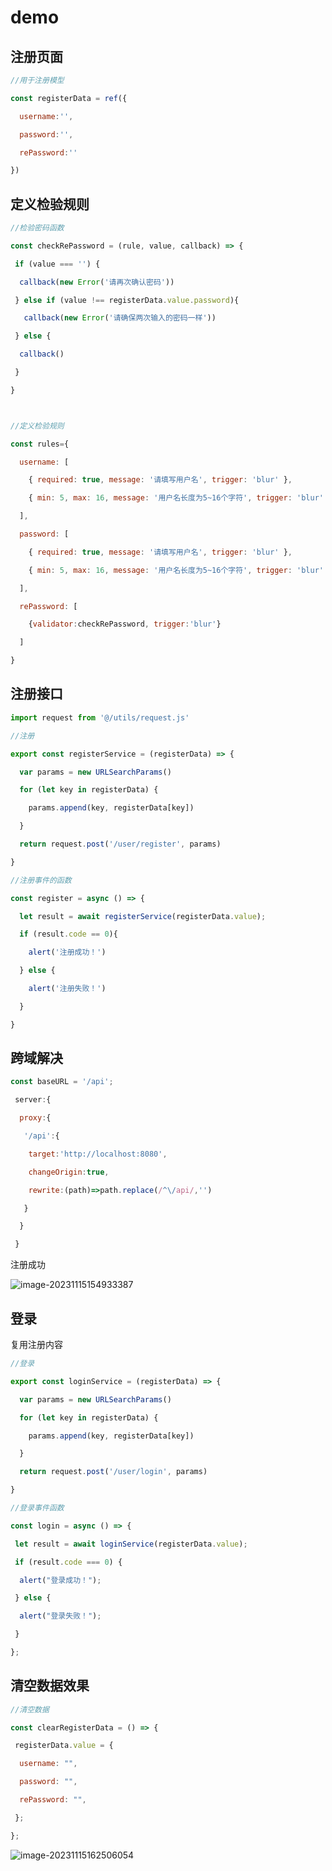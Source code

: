 # demo

## 注册页面

```js
//用于注册模型

const registerData = ref({

  username:'',

  password:'',

  rePassword:''

})
```

## 定义检验规则

```js
//检验密码函数

const checkRePassword = (rule, value, callback) => {

 if (value === '') {

  callback(new Error('请再次确认密码'))

 } else if (value !== registerData.value.password){

   callback(new Error('请确保两次输入的密码一样'))

 } else {

  callback()

 }

}



//定义检验规则

const rules={

  username: [

​    { required: true, message: '请填写用户名', trigger: 'blur' },

​    { min: 5, max: 16, message: '用户名长度为5~16个字符', trigger: 'blur' },

  ],

  password: [

​    { required: true, message: '请填写用户名', trigger: 'blur' },

​    { min: 5, max: 16, message: '用户名长度为5~16个字符', trigger: 'blur' },

  ],

  rePassword: [

​    {validator:checkRePassword, trigger:'blur'}

  ]

}
```

## 注册接口

```js
import request from '@/utils/request.js'

//注册

export const registerService = (registerData) => {

  var params = new URLSearchParams()

  for (let key in registerData) {

​    params.append(key, registerData[key])

  }

  return request.post('/user/register', params)

}
```

```js
//注册事件的函数

const register = async () => {

  let result = await registerService(registerData.value);

  if (result.code == 0){

​    alert('注册成功！')

  } else {

​    alert('注册失败！')

  }

}
```



## 跨域解决

```js
const baseURL = '/api';
```

```js
 server:{

  proxy:{

   '/api':{

​    target:'http://localhost:8080',

​    changeOrigin:true,

​    rewrite:(path)=>path.replace(/^\/api/,'')

   }

  }

 }
```

注册成功

![image-20231115154933387](C:/Users/lingzipeng/AppData/Roaming/Typora/typora-user-images/image-20231115154933387.png)

## 登录

复用注册内容

```js
//登录

export const loginService = (registerData) => {

  var params = new URLSearchParams()

  for (let key in registerData) {

​    params.append(key, registerData[key])

  }

  return request.post('/user/login', params)

}
```

```js
//登录事件函数

const login = async () => {

 let result = await loginService(registerData.value);

 if (result.code === 0) {

  alert("登录成功！");

 } else {

  alert("登录失败！");

 }

};
```



## 清空数据效果

```js
//清空数据

const clearRegisterData = () => {

 registerData.value = {

  username: "",

  password: "",

  rePassword: "",

 };

};
```

![image-20231115162506054](C:/Users/lingzipeng/AppData/Roaming/Typora/typora-user-images/image-20231115162506054.png)